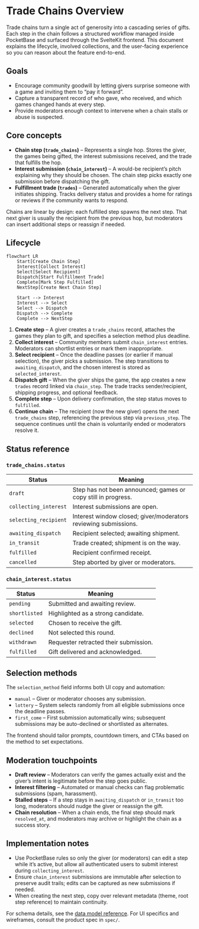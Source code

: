 # Trade Chains Overview

Trade chains turn a single act of generosity into a cascading series of gifts. Each step in the chain follows a structured workflow managed inside PocketBase and surfaced through the SvelteKit frontend. This document explains the lifecycle, involved collections, and the user-facing experience so you can reason about the feature end-to-end.

## Goals

- Encourage community goodwill by letting givers surprise someone with a game and inviting them to “pay it forward”.
- Capture a transparent record of who gave, who received, and which games changed hands at every step.
- Provide moderators enough context to intervene when a chain stalls or abuse is suspected.

## Core concepts

- **Chain step (`trade_chains`)** – Represents a single hop. Stores the giver, the games being gifted, the interest submissions received, and the trade that fulfills the hop.
- **Interest submission (`chain_interest`)** – A would-be recipient’s pitch explaining why they should be chosen. The chain step picks exactly one submission before dispatching the gift.
- **Fulfillment trade (`trades`)** – Generated automatically when the giver initiates shipping. Tracks delivery status and provides a home for ratings or reviews if the community wants to respond.

Chains are linear by design: each fulfilled step spawns the next step. That next giver is usually the recipient from the previous hop, but moderators can insert additional steps or reassign if needed.

## Lifecycle

```mermaid
flowchart LR
    Start[Create Chain Step]
    Interest[Collect Interest]
    Select[Select Recipient]
    Dispatch[Start Fulfillment Trade]
    Complete[Mark Step Fulfilled]
    NextStep[Create Next Chain Step]

    Start --> Interest
    Interest --> Select
    Select --> Dispatch
    Dispatch --> Complete
    Complete --> NextStep
```

1. **Create step** – A giver creates a `trade_chains` record, attaches the games they plan to gift, and specifies a selection method plus deadline.
2. **Collect interest** – Community members submit `chain_interest` entries. Moderators can shortlist entries or mark them inappropriate.
3. **Select recipient** – Once the deadline passes (or earlier if manual selection), the giver picks a submission. The step transitions to `awaiting_dispatch`, and the chosen interest is stored as `selected_interest`.
4. **Dispatch gift** – When the giver ships the game, the app creates a new `trades` record linked via `chain_step`. The trade tracks sender/recipient, shipping progress, and optional feedback.
5. **Complete step** – Upon delivery confirmation, the step status moves to `fulfilled`.
6. **Continue chain** – The recipient (now the new giver) opens the next `trade_chains` step, referencing the previous step via `previous_step`. The sequence continues until the chain is voluntarily ended or moderators resolve it.

## Status reference

### `trade_chains.status`

| Status | Meaning |
| ------ | ------- |
| `draft` | Step has not been announced; games or copy still in progress. |
| `collecting_interest` | Interest submissions are open. |
| `selecting_recipient` | Interest window closed; giver/moderators reviewing submissions. |
| `awaiting_dispatch` | Recipient selected; awaiting shipment. |
| `in_transit` | Trade created; shipment is on the way. |
| `fulfilled` | Recipient confirmed receipt. |
| `cancelled` | Step aborted by giver or moderators. |

### `chain_interest.status`

| Status | Meaning |
| ------ | ------- |
| `pending` | Submitted and awaiting review. |
| `shortlisted` | Highlighted as a strong candidate. |
| `selected` | Chosen to receive the gift. |
| `declined` | Not selected this round. |
| `withdrawn` | Requester retracted their submission. |
| `fulfilled` | Gift delivered and acknowledged. |

## Selection methods

The `selection_method` field informs both UI copy and automation:

- `manual` – Giver or moderator chooses any submission.
- `lottery` – System selects randomly from all eligible submissions once the deadline passes.
- `first_come` – First submission automatically wins; subsequent submissions may be auto-declined or shortlisted as alternates.

The frontend should tailor prompts, countdown timers, and CTAs based on the method to set expectations.

## Moderation touchpoints

- **Draft review** – Moderators can verify the games actually exist and the giver’s intent is legitimate before the step goes public.
- **Interest filtering** – Automated or manual checks can flag problematic submissions (spam, harassment).
- **Stalled steps** – If a step stays in `awaiting_dispatch` or `in_transit` too long, moderators should nudge the giver or reassign the gift.
- **Chain resolution** – When a chain ends, the final step should mark `resolved_at`, and moderators may archive or highlight the chain as a success story.

## Implementation notes

- Use PocketBase rules so only the giver (or moderators) can edit a step while it’s active, but allow all authenticated users to submit interest during `collecting_interest`.
- Ensure `chain_interest` submissions are immutable after selection to preserve audit trails; edits can be captured as new submissions if needed.
- When creating the next step, copy over relevant metadata (theme, root step reference) to maintain continuity.

For schema details, see the [data model reference](development/data-models.md#chain-coordination). For UI specifics and wireframes, consult the product spec in `spec/`.
